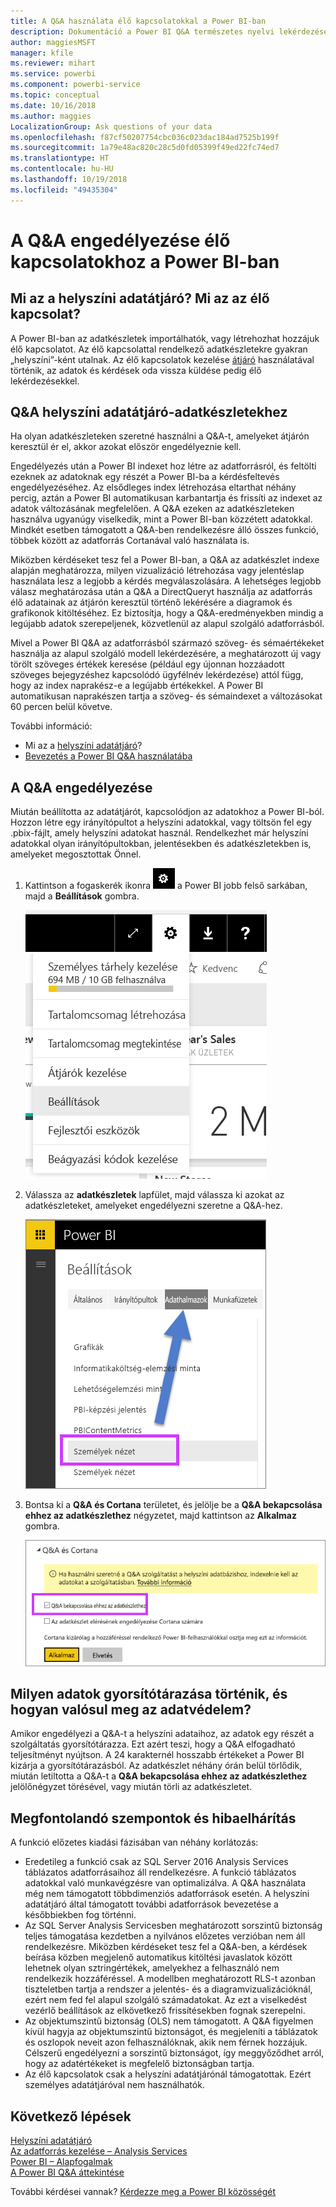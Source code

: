 ```yaml
---
title: A Q&A használata élő kapcsolatokkal a Power BI-ban
description: Dokumentáció a Power BI Q&A természetes nyelvi lekérdezések Analysis Services-adatokkal és helyszíni adatátjáróval kialakított élő kapcsolatokkal történő használatához.
author: maggiesMSFT
manager: kfile
ms.reviewer: mihart
ms.service: powerbi
ms.component: powerbi-service
ms.topic: conceptual
ms.date: 10/16/2018
ms.author: maggies
LocalizationGroup: Ask questions of your data
ms.openlocfilehash: f87cf50207754cbc036c023dac184ad7525b199f
ms.sourcegitcommit: 1a79e48ac820c28c5d0fd05399f49ed22fc74ed7
ms.translationtype: HT
ms.contentlocale: hu-HU
ms.lasthandoff: 10/19/2018
ms.locfileid: "49435304"
---
```

# <a name="enable-qa-for-live-connections-in-power-bi"></a>A Q&A engedélyezése élő kapcsolatokhoz a Power BI-ban
## <a name="what-is-on-premises-data-gateway--what-is-a-live-connection"></a>Mi az a helyszíni adatátjáró?  Mi az az élő kapcsolat?
A Power BI-ban az adatkészletek importálhatók, vagy létrehozhat hozzájuk élő kapcsolatot. Az élő kapcsolattal rendelkező adatkészletekre gyakran „helyszíni”-ként utalnak. Az élő kapcsolatok kezelése [átjáró](service-gateway-onprem.md) használatával történik, az adatok és kérdések oda vissza küldése pedig élő lekérdezésekkel.

## <a name="qa-for-on-premises-data-gateway-datasets"></a>Q&A helyszíni adatátjáró-adatkészletekhez
Ha olyan adatkészleteken szeretné használni a Q&A-t, amelyeket átjárón keresztül ér el, akkor azokat először engedélyeznie kell.

Engedélyezés után a Power BI indexet hoz létre az adatforrásról, és feltölti ezeknek az adatoknak egy részét a Power BI-ba a kérdésfeltevés engedélyezéséhez. Az elsődleges index létrehozása eltarthat néhány percig, aztán a Power BI automatikusan karbantartja és frissíti az indexet az adatok változásának megfelelően. A Q&A ezeken az adatkészleteken használva ugyanúgy viselkedik, mint a Power BI-ban közzétett adatokkal. Mindkét esetben támogatott a Q&A-ben rendelkezésre álló összes funkció, többek között az adatforrás Cortanával való használata is.

Miközben kérdéseket tesz fel a Power BI-ban, a Q&A az adatkészlet indexe alapján meghatározza, milyen vizualizáció létrehozása vagy jelentéslap használata lesz a legjobb a kérdés megválaszolására. A lehetséges legjobb válasz meghatározása után a Q&A a DirectQueryt használja az adatforrás élő adatainak az átjárón keresztül történő lekérésére a diagramok és grafikonok kitöltéséhez. Ez biztosítja, hogy a Q&A-eredményekben mindig a legújabb adatok szerepeljenek, közvetlenül az alapul szolgáló adatforrásból.

Mivel a Power BI Q&A az adatforrásból származó szöveg- és sémaértékeket használja az alapul szolgáló modell lekérdezésére, a meghatározott új vagy törölt szöveges értékek keresése (például egy újonnan hozzáadott szöveges bejegyzéshez kapcsolódó ügyfélnév lekérdezése) attól függ, hogy az index naprakész-e a legújabb értékekkel. A Power BI automatikusan naprakészen tartja a szöveg- és sémaindexet a változásokat 60 percen belül követve.

További információ:

* Mi az a [helyszíni adatátjáró](service-gateway-onprem.md)?
* [Bevezetés a Power BI Q&A használatába](consumer/end-user-q-and-a.md)

## <a name="enable-qa"></a>A Q&A engedélyezése
Miután beállította az adatátjárót, kapcsolódjon az adatokhoz a Power BI-ból.  Hozzon létre egy irányítópultot a helyszíni adatokkal, vagy töltsön fel egy .pbix-fájlt, amely helyszíni adatokat használ.  Rendelkezhet már helyszíni adatokkal olyan irányítópultokban, jelentésekben és adatkészletekben is, amelyeket megosztottak Önnel.

1. Kattintson a fogaskerék ikonra ![fogaskerék ikon](media/service-q-and-a-direct-query/power-bi-cog.png) a Power BI jobb felső sarkában, majd a **Beállítások** gombra.
   
   ![Beállítások menü](media/service-q-and-a-direct-query/powerbi-settings.png)
2. Válassza az **adatkészletek** lapfület, majd válassza ki azokat az adatkészleteket, amelyeket engedélyezni szeretne a Q&A-hez.
   
   ![A Beállítások menü Adatkészletek képernyője](media/service-q-and-a-direct-query/power-bi-q-and-a-settings.png)
3. Bontsa ki a **Q&A és Cortana** területet, és jelölje be a **Q&A bekapcsolása ehhez az adatkészlethez** négyzetet, majd kattintson az **Alkalmaz** gombra.
   
    ![A Q&A kibontva](media/service-q-and-a-direct-query/power-bi-q-and-a-directquery.png)

## <a name="what-data-is-cached-and-how-is-privacy-protected"></a>Milyen adatok gyorsítótárazása történik, és hogyan valósul meg az adatvédelem?
Amikor engedélyezi a Q&A-t a helyszíni adataihoz, az adatok egy részét a szolgáltatás gyorsítótárazza. Ezt azért teszi, hogy a Q&A elfogadható teljesítményt nyújtson. A 24 karakternél hosszabb értékeket a Power BI kizárja a gyorsítótárazásból. Az adatkészlet néhány órán belül törlődik, miután letiltotta a Q&A-t a **Q&A bekapcsolása ehhez az adatkészlethez** jelölőnégyzet törésével, vagy miután törli az adatkészletet.

## <a name="considerations-and-troubleshooting"></a>Megfontolandó szempontok és hibaelhárítás
A funkció előzetes kiadási fázisában van néhány korlátozás:

* Eredetileg a funkció csak az SQL Server 2016 Analysis Services táblázatos adatforrásaihoz áll rendelkezésre. A funkció táblázatos adatokkal való munkavégzésre van optimalizálva. A Q&A használata még nem támogatott többdimenziós adatforrások esetén. A helyszíni adatátjáró által támogatott további adatforrások bevezetése a későbbiekben fog történni.
* Az SQL Server Analysis Servicesben meghatározott sorszintű biztonság teljes támogatása kezdetben a nyilvános előzetes verzióban nem áll rendelkezésre. Miközben kérdéseket tesz fel a Q&A-ben, a kérdések beírása közben megjelenő automatikus kitöltési javaslatok között lehetnek olyan sztringértékek, amelyekhez a felhasználó nem rendelkezik hozzáféréssel. A modellben meghatározott RLS-t azonban tiszteletben tartja a rendszer a jelentés- és a diagramvizualizációknál, ezért nem fed fel alapul szolgáló számadatokat. Az ezt a viselkedést vezérlő beállítások az elkövetkező frissítésekben fognak szerepelni.
* Az objektumszintű biztonság (OLS) nem támogatott. A Q&A figyelmen kívül hagyja az objektumszintű biztonságot, és megjeleníti a táblázatok és oszlopok neveit azon felhasználóknak, akik nem férnek hozzájuk. Célszerű engedélyezni a sorszintű biztonságot, így meggyőződhet arról, hogy az adatértékeket is megfelelő biztonságban tartja. 
* Az élő kapcsolatok csak a helyszíni adatátjárónál támogatottak. Ezért személyes adatátjáróval nem használhatók.

## <a name="next-steps"></a>Következő lépések
[Helyszíni adatátjáró](service-gateway-onprem.md)  
[Az adatforrás kezelése – Analysis Services](service-gateway-enterprise-manage-ssas.md)  
[Power BI – Alapfogalmak](consumer/end-user-basic-concepts.md)  
[A Power BI Q&A áttekintése](consumer/end-user-q-and-a.md)  

További kérdései vannak? [Kérdezze meg a Power BI közösségét](http://community.powerbi.com/)

